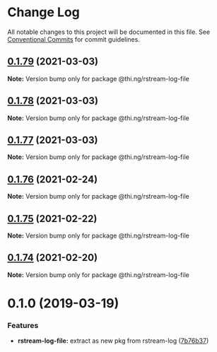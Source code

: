 # Change Log

All notable changes to this project will be documented in this file.
See [Conventional Commits](https://conventionalcommits.org) for commit guidelines.

## [0.1.79](https://github.com/thi-ng/umbrella/compare/@thi.ng/rstream-log-file@0.1.78...@thi.ng/rstream-log-file@0.1.79) (2021-03-03)

**Note:** Version bump only for package @thi.ng/rstream-log-file





## [0.1.78](https://github.com/thi-ng/umbrella/compare/@thi.ng/rstream-log-file@0.1.77...@thi.ng/rstream-log-file@0.1.78) (2021-03-03)

**Note:** Version bump only for package @thi.ng/rstream-log-file





## [0.1.77](https://github.com/thi-ng/umbrella/compare/@thi.ng/rstream-log-file@0.1.76...@thi.ng/rstream-log-file@0.1.77) (2021-03-03)

**Note:** Version bump only for package @thi.ng/rstream-log-file





## [0.1.76](https://github.com/thi-ng/umbrella/compare/@thi.ng/rstream-log-file@0.1.75...@thi.ng/rstream-log-file@0.1.76) (2021-02-24)

**Note:** Version bump only for package @thi.ng/rstream-log-file





## [0.1.75](https://github.com/thi-ng/umbrella/compare/@thi.ng/rstream-log-file@0.1.74...@thi.ng/rstream-log-file@0.1.75) (2021-02-22)

**Note:** Version bump only for package @thi.ng/rstream-log-file





## [0.1.74](https://github.com/thi-ng/umbrella/compare/@thi.ng/rstream-log-file@0.1.73...@thi.ng/rstream-log-file@0.1.74) (2021-02-20)

**Note:** Version bump only for package @thi.ng/rstream-log-file





# 0.1.0 (2019-03-19)

### Features

* **rstream-log-file:** extract as new pkg from rstream-log ([7b76b37](https://github.com/thi-ng/umbrella/commit/7b76b37))
